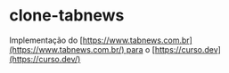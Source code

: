 # clone-tabnews

Implementação do [https://www.tabnews.com.br](https://www.tabnews.com.br/) para o [https://curso.dev](https://curso.dev/)
